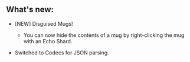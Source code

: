 ## What's new:

* [NEW] Disguised Mugs!
  * You can now hide the contents of a mug by right-clicking the mug with an Echo Shard.


* Switched to Codecs for JSON parsing.